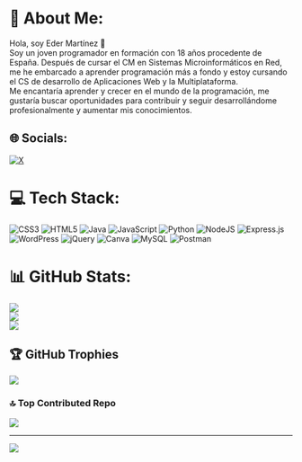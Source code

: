 # 💫 About Me:
Hola, soy Eder Martínez 👋<br>Soy un joven programador en formación con 18 años procedente de España. Después de cursar el CM en Sistemas Microinformáticos en Red, me he embarcado a aprender programación más a fondo y estoy cursando el CS de desarrollo de Aplicaciones Web y la Multiplataforma.<br>Me encantaría aprender y crecer en el mundo de la programación, me gustaría buscar oportunidades para contribuir y seguir desarrollándome profesionalmente y aumentar mis conocimientos.


## 🌐 Socials:
[![X](https://img.shields.io/badge/X-black.svg?logo=X&logoColor=white)](https://x.com/emarcasdev) 

# 💻 Tech Stack:
![CSS3](https://img.shields.io/badge/css3-%231572B6.svg?style=for-the-badge&logo=css3&logoColor=white) ![HTML5](https://img.shields.io/badge/html5-%23E34F26.svg?style=for-the-badge&logo=html5&logoColor=white) ![Java](https://img.shields.io/badge/java-%23ED8B00.svg?style=for-the-badge&logo=openjdk&logoColor=white) ![JavaScript](https://img.shields.io/badge/javascript-%23323330.svg?style=for-the-badge&logo=javascript&logoColor=%23F7DF1E) ![Python](https://img.shields.io/badge/python-3670A0?style=for-the-badge&logo=python&logoColor=ffdd54) ![NodeJS](https://img.shields.io/badge/node.js-6DA55F?style=for-the-badge&logo=node.js&logoColor=white) ![Express.js](https://img.shields.io/badge/express.js-%23404d59.svg?style=for-the-badge&logo=express&logoColor=%2361DAFB) ![WordPress](https://img.shields.io/badge/WordPress-%23117AC9.svg?style=for-the-badge&logo=WordPress&logoColor=white) ![jQuery](https://img.shields.io/badge/jquery-%230769AD.svg?style=for-the-badge&logo=jquery&logoColor=white) ![Canva](https://img.shields.io/badge/Canva-%2300C4CC.svg?style=for-the-badge&logo=Canva&logoColor=white) ![MySQL](https://img.shields.io/badge/mysql-%2300000f.svg?style=for-the-badge&logo=mysql&logoColor=white) ![Postman](https://img.shields.io/badge/Postman-FF6C37?style=for-the-badge&logo=postman&logoColor=white)
# 📊 GitHub Stats:
![](https://github-readme-stats.vercel.app/api?username=emarcasdev&theme=tokyonight&hide_border=false&include_all_commits=false&count_private=false)<br/>
![](https://github-readme-streak-stats.herokuapp.com/?user=emarcasdev&theme=tokyonight&hide_border=false)<br/>
![](https://github-readme-stats.vercel.app/api/top-langs/?username=emarcasdev&theme=tokyonight&hide_border=false&include_all_commits=false&count_private=false&layout=compact)

## 🏆 GitHub Trophies
![](https://github-profile-trophy.vercel.app/?username=emarcasdev&theme=tokyonight&no-frame=false&no-bg=true&margin-w=4)

### 🔝 Top Contributed Repo
![](https://github-contributor-stats.vercel.app/api?username=emarcasdev&limit=5&theme=tokyonight&combine_all_yearly_contributions=true)

---
[![](https://visitcount.itsvg.in/api?id=emarcasdev&icon=0&color=6)](https://visitcount.itsvg.in)

<!-- Proudly created with GPRM ( https://gprm.itsvg.in ) -->
